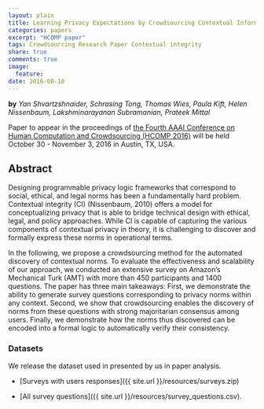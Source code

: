 ```yaml
---
layout: plain
title: Learning Privacy Expectations by Crowdsourcing Contextual Informational Norms
categories: papers
excerpt: "HCOMP paper"
tags: Crowdsourcing Research Paper Contextual integrity
share: true
comments: true
image:
  feature:
date: 2016-08-10
---
```


**by** *Yan Shvartzshnaider, Schrasing Tong, Thomas Wies, Paula Kift, Helen Nissenbaum, Lakshminarayanan Subramanian, Prateek Mittal*


Paper to appear in the proceedings of [the Fourth AAAI Conference on Human Computation and Crowdsourcing (HCOMP 2016)](http://www.humancomputation.com/2016/) will be held October 30 - November 3, 2016 in Austin, TX, USA.

## Abstract

Designing programmable privacy logic frameworks that correspond
to social, ethical, and legal norms has been a fundamentally
hard problem. Contextual integrity (CI) (Nissenbaum,
2010) offers a model for conceptualizing privacy
that is able to bridge technical design with ethical, legal, and
policy approaches. While CI is capable of capturing the various
components of contextual privacy in theory, it is challenging
to discover and formally express these norms in operational
terms.

In the following, we propose a crowdsourcing method for the
automated discovery of contextual norms. To evaluate the effectiveness
and scalability of our approach, we conducted an
extensive survey on Amazon’s Mechanical Turk (AMT) with
more than 450 participants and 1400 questions. The paper
has three main takeaways: First, we demonstrate the ability
to generate survey questions corresponding to privacy norms
within any context. Second, we show that crowdsourcing enables
the discovery of norms from these questions with strong
majoritarian consensus among users. Finally, we demonstrate
how the norms thus discovered can be encoded into a formal
logic to automatically verify their consistency.

### Datasets

We release the dataset used in presented by us in paper analysis.

* [Surveys with users responses]({{ site.url }}/resources/surveys.zip)

* [All survey questions]({{ site.url }}/resources/survey_questions.csv).
